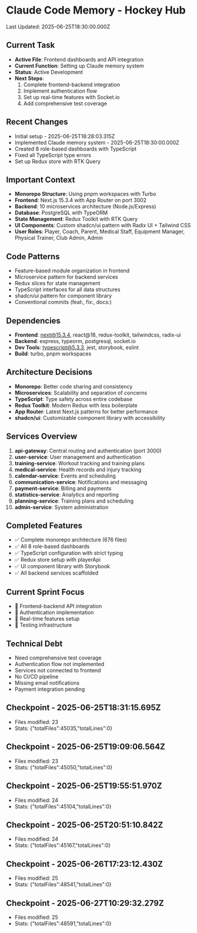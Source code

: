 # Claude Code Memory - Hockey Hub
Last Updated: 2025-06-25T18:30:00.000Z

## Current Task
- **Active File**: Frontend dashboards and API integration
- **Current Function**: Setting up Claude memory system
- **Status**: Active Development
- **Next Steps**: 
  1. Complete frontend-backend integration
  2. Implement authentication flow
  3. Set up real-time features with Socket.io
  4. Add comprehensive test coverage

## Recent Changes
- Initial setup - 2025-06-25T18:28:03.315Z
- Implemented Claude memory system - 2025-06-25T18:30:00.000Z
- Created 8 role-based dashboards with TypeScript
- Fixed all TypeScript type errors
- Set up Redux store with RTK Query

## Important Context
- **Monorepo Structure**: Using pnpm workspaces with Turbo
- **Frontend**: Next.js 15.3.4 with App Router on port 3002
- **Backend**: 10 microservices architecture (Node.js/Express)
- **Database**: PostgreSQL with TypeORM
- **State Management**: Redux Toolkit with RTK Query
- **UI Components**: Custom shadcn/ui pattern with Radix UI + Tailwind CSS
- **User Roles**: Player, Coach, Parent, Medical Staff, Equipment Manager, Physical Trainer, Club Admin, Admin

## Code Patterns
- Feature-based module organization in frontend
- Microservice pattern for backend services
- Redux slices for state management
- TypeScript interfaces for all data structures
- shadcn/ui pattern for component library
- Conventional commits (feat:, fix:, docs:)

## Dependencies
- **Frontend**: next@15.3.4, react@18, redux-toolkit, tailwindcss, radix-ui
- **Backend**: express, typeorm, postgresql, socket.io
- **Dev Tools**: typescript@5.3.3, jest, storybook, eslint
- **Build**: turbo, pnpm workspaces

## Architecture Decisions
- **Monorepo**: Better code sharing and consistency
- **Microservices**: Scalability and separation of concerns
- **TypeScript**: Type safety across entire codebase
- **Redux Toolkit**: Modern Redux with less boilerplate
- **App Router**: Latest Next.js patterns for better performance
- **shadcn/ui**: Customizable component library with accessibility

## Services Overview
1. **api-gateway**: Central routing and authentication (port 3000)
2. **user-service**: User management and authentication
3. **training-service**: Workout tracking and training plans
4. **medical-service**: Health records and injury tracking
5. **calendar-service**: Events and scheduling
6. **communication-service**: Notifications and messaging
7. **payment-service**: Billing and payments
8. **statistics-service**: Analytics and reporting
9. **planning-service**: Training plans and scheduling
10. **admin-service**: System administration

## Completed Features
- ✅ Complete monorepo architecture (676 files)
- ✅ All 8 role-based dashboards
- ✅ TypeScript configuration with strict typing
- ✅ Redux store setup with playerApi
- ✅ UI component library with Storybook
- ✅ All backend services scaffolded

## Current Sprint Focus
- 🔄 Frontend-backend API integration
- 🔄 Authentication implementation
- 🔄 Real-time features setup
- 🔄 Testing infrastructure

## Technical Debt
- Need comprehensive test coverage
- Authentication flow not implemented
- Services not connected to frontend
- No CI/CD pipeline
- Missing email notifications
- Payment integration pending
## Checkpoint - 2025-06-25T18:31:15.695Z
- Files modified: 23
- Stats: {"totalFiles":45035,"totalLines":0}

## Checkpoint - 2025-06-25T19:09:06.564Z
- Files modified: 23
- Stats: {"totalFiles":45050,"totalLines":0}

## Checkpoint - 2025-06-25T19:55:51.970Z
- Files modified: 24
- Stats: {"totalFiles":45104,"totalLines":0}

## Checkpoint - 2025-06-25T20:51:10.842Z
- Files modified: 24
- Stats: {"totalFiles":45167,"totalLines":0}

## Checkpoint - 2025-06-26T17:23:12.430Z
- Files modified: 25
- Stats: {"totalFiles":48541,"totalLines":0}

## Checkpoint - 2025-06-27T10:29:32.279Z
- Files modified: 25
- Stats: {"totalFiles":48591,"totalLines":0}
